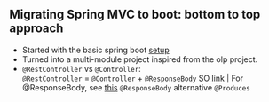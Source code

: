 ## Migrating Spring MVC to boot: bottom to top approach

- Started with the basic spring boot [setup](http://spring.io/guides/gs/rest-service/)
- Turned into a multi-module project inspired from the olp project.
- `@RestController` vs `@Controller`:   
  `@RestController` = `@Controller` + `@ResponseBody` [SO link](http://stackoverflow.com/a/25242458/3248247) |
  For @ResponseBody, see [this](https://www.genuitec.com/spring-frameworkrestcontroller-vs-controller/)
  `@ResponseBody` alternative `@Produces`
